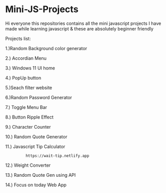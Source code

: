 # Mini-JS-Projects

Hi everyone this repositories contains all the mini javascript projects I have made while learning javascript & these are absolutely beginner friendly


Projects list:

1.)Random Background color generator

2.) Accordian Menu 

3.) Windows 11 UI home

4.) PopUp button

5.)Seach filter website

6.)Random Password Generator 

7.) Toggle Menu Bar

8.) Button Ripple Effect

9.) Character Counter 

10.) Random Quote Generator 

11.) Javascript Tip Calculator 

             https://wait-tip.netlify.app

12.) Weight Converter

13.) Random Quote Gen using API

14.) Focus on today Web App
